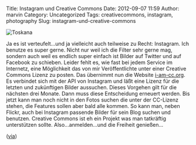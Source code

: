 Title: Instagram und Creative Commons
Date: 2012-09-07 11:59
Author: marvin
Category: Uncategorized
Tags: creativecommons, instagram, photography
Slug: instagram-und-creative-commons

![Toskana]({static}/images/7948557084_9c11941223_b.jpg)

Ja es ist verteufelt...und ja vielleicht auch teilweise zu Recht:
Instagram. Ich benutze es super gerne. Nicht nur weil ich die Filter
sehr gerne mag, sondern auch weil es endlich super einfach ist Bilder
auf Twitter und auf Facebook zu schieben. Leider fehlt es, wie fast bei
jedem Service im Internetz, eine Möglichkeit das von mir Veröffentlichte
unter einer Creative Commons Lizenz zu posten. Das übernimmt nun die
Website [i-am-cc.org](http://i-am-cc.org/instagram/marvinxsteadfast). Es
verbindet sich mit der API von Instagram und läßt eine Lizenz für die
letzten und zukünftigen Bilder aussuchen. Dieses Vorgehen gilt für die
nächsten drei Monate. Dann muss diese Entscheidung erneuert werden. Bis
jetzt kann man noch nicht in den Fotos suchen die unter der CC-Lizenz
stehen, die Features sollen aber bald alle kommen. So kann man, neben
Flickr, auch bei Instagram passende Bilder für sein Blog suchen und
benutzen. Creative Commons ist eh ein Projekt was man tatkräftig
unterstützen sollte. Also...anmelden...und die Freiheit genießen...

([via](http://www.petapixel.com/2012/08/24/i-am-cc-allows-instagram-users-to-share-under-a-creative-commons-license))

